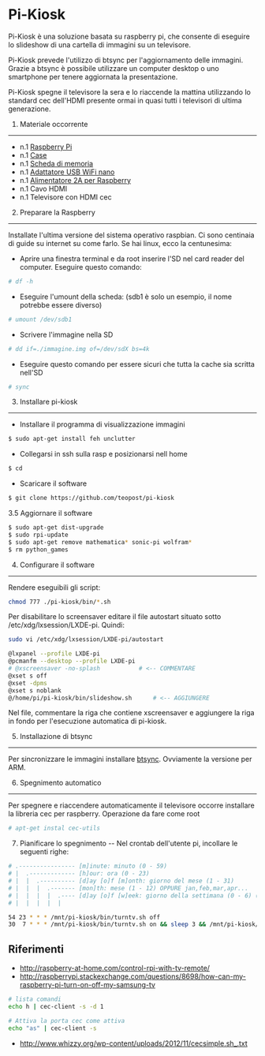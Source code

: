 # Pi-Kiosk
Pi-Kiosk è una soluzione basata su raspberry pi, che consente di eseguire lo slideshow di una cartella di immagini su un televisore.

Pi-Kiosk prevede l'utilizzo di btsync per l'aggiornamento delle immagini. Grazie a btsync è possibile utilizzare un computer desktop o uno smartphone per tenere aggiornata la presentazione.

Pi-Kiosk spegne il televisore la sera e lo riaccende la mattina utilizzando lo standard cec dell'HDMI presente ormai in quasi tutti i televisori di ultima generazione.

1. Materiale occorrente
---
* n.1 [Raspberry Pi](http://goo.gl/MybLy9)
* n.1 [Case](http://goo.gl/Znz5zb)
* n.1 [Scheda di memoria](http://goo.gl/3OPHrh)
* n.1 [Adattatore USB WiFi nano](http://goo.gl/O1TmFa)
* n.1 [Alimentatore 2A per Raspberry](http://goo.gl/jWQpXN)
* n.1 Cavo HDMI
* n.1 Televisore con HDMI cec

2. Preparare la Raspberry
---
Installate l'ultima versione del sistema operativo raspbian. Ci sono centinaia di guide su internet su come farlo. Se hai linux, ecco la centunesima:

* Aprire una finestra terminal e da root inserire l'SD nel card reader del computer. Eseguire questo comando:
```bash
# df -h
```
*  Eseguire l'umount della scheda: (sdb1 è solo un esempio, il nome potrebbe essere diverso)
```bash
# umount /dev/sdb1
```
* Scrivere l'immagine nella SD
```bash
# dd if=./immagine.img of=/dev/sdX bs=4k
```
* Eseguire questo comando per essere sicuri che tutta la cache sia scritta nell'SD
```bash
# sync
```

3. Installare pi-kiosk
---
* Installare il programma di visualizzazione immagini
```bash
$ sudo apt-get install feh unclutter
```
* Collegarsi in ssh sulla rasp e posizionarsi nell home
```bash
$ cd
```
* Scaricare il software
```bash
$ git clone https://github.com/teopost/pi-kiosk
```
3.5 Aggiornare il software

```bash
$ sudo apt-get dist-upgrade
$ sudo rpi-update
$ sudo apt-get remove mathematica* sonic-pi wolfram*
$ rm python_games

```

4. Configurare il software
---

Rendere eseguibili gli script:

```bash
chmod 777 ./pi-kiosk/bin/*.sh
```

Per disabilitare lo screensaver editare il file autostart situato sotto /etc/xdg/lxsession/LXDE-pi. Quindi:

```bash
sudo vi /etc/xdg/lxsession/LXDE-pi/autostart
```

```bash
@lxpanel --profile LXDE-pi
@pcmanfm --desktop --profile LXDE-pi
# @xscreensaver -no-splash           # <-- COMMENTARE
@xset s off
@xset -dpms
@xset s noblank
@/home/pi/pi-kiosk/bin/slideshow.sh      # <-- AGGIUNGERE
```
Nel file, commentare la riga che contiene xscreensaver e aggiungere la riga in fondo per l'esecuzione automatica di pi-kiosk.

5. Installazione di btsync
---
Per sincronizzare le immagini installare [btsync](http://getsync.com). Ovviamente la versione per ARM.

6. Spegnimento automatico
---
Per spegnere e riaccendere automaticamente il televisore occorre installare la libreria cec per raspberry. Operazione da fare come root
```bash
# apt-get instal cec-utils
```
7. Pianificare lo spegnimento
--
Nel crontab dell'utente pi, incollare le seguenti righe:
```bash
# .---------------- [m]inute: minuto (0 - 59)
# |  .------------- [h]our: ora (0 - 23)
# |  |  .---------- [d]ay [o]f [m]onth: giorno del mese (1 - 31)
# |  |  |  .------- [mon]th: mese (1 - 12) OPPURE jan,feb,mar,apr...
# |  |  |  |  .---- [d]ay [o]f [w]eek: giorno della settimana (0 - 6) (domenica=0 o 7)  OPPURE sun,mon,tue,wed,thu,fri,sat
# |  |  |  |  |

54 23 * * * /mnt/pi-kiosk/bin/turntv.sh off
30  7 * * * /mnt/pi-kiosk/bin/turntv.sh on && sleep 3 && /mnt/pi-kiosk/bin/turntv.sh input
```

Riferimenti
---
* http://raspberry-at-home.com/control-rpi-with-tv-remote/
* http://raspberrypi.stackexchange.com/questions/8698/how-can-my-raspberry-pi-turn-on-off-my-samsung-tv

```bash
# lista comandi
echo h | cec-client -s -d 1

# Attiva la porta cec come attiva
echo "as" | cec-client -s

```

* http://www.whizzy.org/wp-content/uploads/2012/11/cecsimple.sh_.txt
